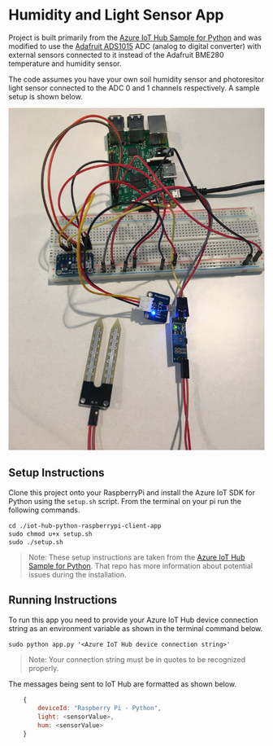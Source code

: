 # Humidity and Light Sensor App

Project is built primarily from the [Azure IoT Hub Sample for Python](https://github.com/Azure-Samples/iot-hub-python-raspberrypi-client-app) and was modified to use the [Adafruit ADS1015](https://www.adafruit.com/product/1083) ADC (analog to digital converter) with external sensors connected to it instead of the Adafruit BME280 temperature and humidity sensor.

The code assumes you have your own soil humidity sensor and photoresitor light sensor connected to the ADC 0 and 1 channels respectively. A sample setup is shown below.

![RaspberryPi Setup](./raspberryPi.jpg)

## Setup Instructions

Clone this project onto your RaspberryPi and install the Azure IoT SDK for Python using the `setup.sh` script. From the terminal on your pi run the following commands.

```terminal 
cd ./iot-hub-python-raspberrypi-client-app
sudo chmod u+x setup.sh
sudo ./setup.sh
```

> Note: These setup instructions are taken from the [Azure IoT Hub Sample for Python](https://github.com/Azure-Samples/iot-hub-python-raspberrypi-client-app). That repo has more information about potential issues during the installation.

## Running Instructions

To run this app you need to provide your Azure IoT Hub device connection string as an environment variable as shown in the terminal command below.

```terminal
sudo python app.py '<Azure IoT Hub device connection string>'
```

> Note: Your connection string must be in quotes to be recognized properly.

The messages being sent to IoT Hub are formatted as shown below.

```javascript
    {
        deviceId: "Raspberry Pi - Python",
        light: <sensorValue>,
        hum: <sensorValue>
    }
```